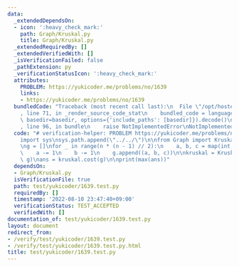 ```yaml
---
data:
  _extendedDependsOn:
  - icon: ':heavy_check_mark:'
    path: Graph/Kruskal.py
    title: Graph/Kruskal.py
  _extendedRequiredBy: []
  _extendedVerifiedWith: []
  _isVerificationFailed: false
  _pathExtension: py
  _verificationStatusIcon: ':heavy_check_mark:'
  attributes:
    PROBLEM: https://yukicoder.me/problems/no/1639
    links:
    - https://yukicoder.me/problems/no/1639
  bundledCode: "Traceback (most recent call last):\n  File \"/opt/hostedtoolcache/Python/3.10.6/x64/lib/python3.10/site-packages/onlinejudge_verify/documentation/build.py\"\
    , line 71, in _render_source_code_stat\n    bundled_code = language.bundle(stat.path,\
    \ basedir=basedir, options={'include_paths': [basedir]}).decode()\n  File \"/opt/hostedtoolcache/Python/3.10.6/x64/lib/python3.10/site-packages/onlinejudge_verify/languages/python.py\"\
    , line 96, in bundle\n    raise NotImplementedError\nNotImplementedError\n"
  code: "# verification-helper: PROBLEM https://yukicoder.me/problems/no/1639\n\n\
    import sys\nsys.path.append(\"../../\")\n\nfrom Graph import Kruskal\n\nn = int(input())\n\
    \ng = []\nfor _ in range(n * (n - 1) // 2):\n    a, b, c = map(int, input().split())\n\
    \    a -= 1\n    b -= 1\n    g.append((a, b, c))\n\nkruskal = Kruskal.Kruskal(n,\
    \ g)\nans = kruskal.cost(g)\n\nprint(max(ans))"
  dependsOn:
  - Graph/Kruskal.py
  isVerificationFile: true
  path: test/yukicoder/1639.test.py
  requiredBy: []
  timestamp: '2022-08-10 23:47:40+09:00'
  verificationStatus: TEST_ACCEPTED
  verifiedWith: []
documentation_of: test/yukicoder/1639.test.py
layout: document
redirect_from:
- /verify/test/yukicoder/1639.test.py
- /verify/test/yukicoder/1639.test.py.html
title: test/yukicoder/1639.test.py
---
```

